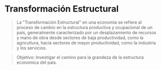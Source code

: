 # Transformación Estructural

> La "Transformación Estructural" en una economía se refiere al proceso de cambio en la estructura productiva y ocupacional de un país, generalmente caracterizado por un desplazamiento de recursos y mano de obra desde sectores de baja productividad, como la agricultura, hacia sectores de mayor productividad, como la industria y los servicios.

> Objetivo: Investigar el camino para la grandeza de la estructura economica del pais.